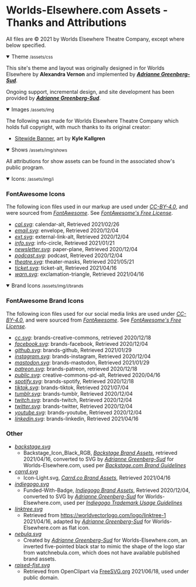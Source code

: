 # Worlds-Elsewhere.com Assets - Thanks and Attributions

All files are &copy; 2021 by Worlds Elsewhere Theatre Company, except where below specified.

<details open>
<summary>Theme <small>/assets/css</small></summary>

This site's theme and layout was originally designed in for Worlds Elsewhere by **Alexandra Vernon** and implemented by [<i>**Adrianne Greenberg-Sud**</i>][Pigsflew].

Ongoing support, incremental design, and site development has been provided by [<i>**Adrianne Greenberg-Sud**</i>][Pigsflew].

[Pigsflew]: <https://pigsflew.com> "Adrianne 'Addie GS' Greenberg-Sud; Software Developer, Seattle, WA"

</details>
<details open>
<summary>Images <small>/assets/img</small></summary>

The following was made for Worlds Elsewhere Theatre Company which holds full copyright, with much thanks to its original creator:

* [Sitewide Banner](/assets/img/banner.png), art by **Kyle Kallgren**

</details>
<details open>
<summary>Shows <small>/assets/img/shows</small></summary>

All attributions for show assets can be found in the associated show's public program.

</details>
<details open>
<summary>Icons: <small>/assets/img/i</small></summary>

### FontAwesome Icons

The following icon files used in our markup are used under [<i cc>CC-BY-4.0</i>][CC-BY-4], and were sourced from [<i ext>FontAwesome</i>][FontAwesome]. See [<i ext>FontAwesome's Free License</i>][FA-Free].

* [<i cal>cal.svg</i>](/assets/img/i/cal.svg): calendar-alt, Retrieved 2021/02/26
* [<i email>email.svg</i>](/assets/img/i/email.svg): envelope, Retrieved 2020/12/04
* [<i ext>ext.svg</i>](/assets/img/i/ext.svg): external-link-alt, Retrieved 2020/12/04
* [<i info>info.svg</i>](/assets/img/i/info.svg): info-circle, Retrieved 2021/01/21
* [<i news>newsletter.svg</i>](/assets/img/i/newsletter.svg): paper-plane, Retrieved 2020/12/04
* [<i pod>podcast.svg</i>](/assets/img/i/podcast.svg): podcast, Retrieved 2020/12/04
* [<i theatre>theatre.svg</i>](/assets/img/i/theatre.svg): theater-masks, Retrieved 2021/05/21
* [<i ticket>ticket.svg</i>](/assets/img/i/ticket.svg): ticket-alt, Retrieved 2021/04/16
* [<i warn>warn.svg</i>](/assets/img/i/warn.svg): exclamation-triangle, Retrieved 2021/04/16

</details>
<details open>
<summary>Brand Icons <small>/assets/img/i/brands</small></summary>

### FontAwesome Brand Icons

The following icon files used for our social media links are used under [<i cc>CC-BY-4.0</i>][CC-BY-4], and were sourced from [<i ext>FontAwesome</i>][FontAwesome]. See [<i ext>FontAwesome's Free License</i>][FA-Free].

* [<i cc>cc.svg</i>](/assets/img/i/brand/creative-commons.svg): brands-creative-commons, retrieved 2020/12/18
* [<i fb>facebook.svg</i>](/assets/img/i/brand/facebook.svg): brands-facebook, Retrieved 2020/12/04
* [<i gh>github.svg</i>](/assets/img/i/brands/github.svg): brands-github, Retrieved 2021/01/29
* [<i gram>instagram.svg</i>](/assets/img/i/brand/instagram.svg): brands-instagram, Retrieved 2020/12/04
* [<i masto>mastodon.svg</i>](/assets/img/i/brand/mastodon.svg): brands-mastodon, Retrieved 2021/01/29
* [<i patreon>patreon.svg</i>](/assets/img/i/brand/patreon.svg): brands-patreon, retrieved 2020/12/18
* [<i public>public.svg</i>](/assets/img/i/brands/public.svg): creative-commons-pd-alt, Retrieved 2020/04/16
* [<i spotify>spotify.svg</i>](/assets/img/i/brand/spotify.svg): brands-spotify, Retrieved 2020/12/18
* [<i tiktok>tiktok.svg</i>](/assets/img/i/brand/tiktok.svg): brands-tiktok, Retrieved 2021/07/04
* [<i tumblr>tumblr.svg</i>](/assets/img/i/brand/tumblr.svg): brands-tumblr, Retrieved 2020/12/04
* [<i twitch>twitch.svg</i>](/assets/img/i/brand/twitch.svg): brands-twitch, Retrieved 2020/12/04
* [<i twitter>twitter.svg</i>](/assets/img/i/brand/twitter.svg): brands-twitter, Retrieved 2020/12/04
* [<i yt>youtube.svg</i>](/assets/img/i/brand/youtube.svg): brands-youtube, Retrieved 2020/12/04
* [<i linkedin>linkedin.svg</i>](/assets/img/i/brand/linkedin.svg): brands-linkedin, Retrieved 2021/04/16

### Other

* [<i backstage>backstage.svg</i>](/assets/img/i/brand/backstage.svg)
  * Backstage_Icon_Black_RGB, [<i>Backstage Brand Assets</i>][Backstage-Branding], retrieved 2021/04/16, converted to SVG by [<i ext>Adrianne Greenberg-Sud</i>][Pigsflew] for Worlds-Elsewhere.com, used per [<i>Backstage.com Brand Guidelines</i>][Backstage-Guidelines]
* [<i carrd>carrd.svg</i>](/assets/img/i/brand/carrd.svg)
  * Icon-Light.svg, [<i>Carrd.co Brand Assets</i>][Carrd-Branding], Retrieved 2021/04/16
* [<i igg>indiegogo.svg</i>](/assets/img/i/brand/indiegogo.svg)
  * Funded-With-Badge, [<i>Indiegogo Brand Assets</i>][IGG-Branding], Retrieved 2020/12/04, converted to SVG by [<i ext>Adrianne Greenberg-Sud</i>][Pigsflew] for Worlds-Elsewhere.com, used per [<i>Indiegogo Trademark Usage Guidelines</i>][IGG-Guidelines]
* [<i linktree>linktree.svg</i>](/assets/img/i/brand/linktree.svg)
  * Retrieved from <https://worldvectorlogo.com/logo/linktree-1> 2021/04/16, adapted by [<i ext>Adrianne Greenberg-Sud</i>][Pigsflew] for Worlds-Elsewhere.com as flat icon.
* [<i nebula>nebula.svg</i>](/assets/img/i/brand/nebula.svg)
  * Created by [<i ext>Adrianne Greenberg-Sud</i>][Pigsflew] for Worlds-Elsewhere.com, an inverted five-pointed black star to mimic the shape of the logo star from watchnebula.com, which does not have available published brand assets.
* [<i blm>raised-fist.svg</i>](/assets/img/i/raised-fist.svg)
  * Retrieved from OpenClipart via [FreeSVG.org](https://freesvg.org/vector-image-of-raised-fist-pictogram) 2021/06/18, used under public domain.

[IGG-Branding]: <https://learn.indiegogo.com/brand-asset-downloads/> "Indiegogo Brand Assets"
[IGG-Guidelines]: https://learn.indiegogo.com/wp-content/uploads/2018/05/Indiegogo-Trademark-Usage-Guidelines.pdf "Indiegogo Trademark Usage Guidelines"
[Backstage-Branding]: <https://www.notion.so/Logos-e9e14e5ab0aa400db9a6d9b5251f6d4c> "Backstage Brand Board / Logos"
[Backstage-Guidelines]: <https://s3.us-west-2.amazonaws.com/secure.notion-static.com/00c4555e-7fb5-49b9-9349-ed75991d360d/201222_Backstage_IdentityGuidelines.pdf> "Backstage Brand Guidelines 2019 PDF"
[Carrd-Branding]: <https://carrd.co/docs/general/brand-assets> "Carrd.co Brand Assets"

</details>

[CC-BY-4]: https://creativecommons.org/licenses/by/4.0/ "Creative Commons CC-BY 4.0 license"
[FontAwesome]: https://fontawesome.com "FontAwesome.com"
[FA-Free]: https://fontawesome.com/license/free "Font Awesome Free License"
